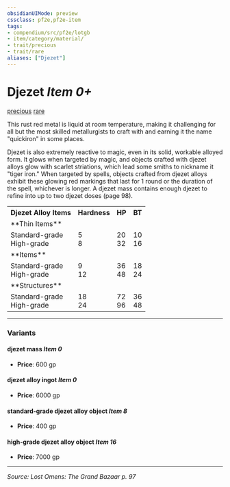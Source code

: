 ```yaml
---
obsidianUIMode: preview
cssclass: pf2e,pf2e-item
tags:
- compendium/src/pf2e/lotgb
- item/category/material/
- trait/precious
- trait/rare
aliases: ["Djezet"]
---
```

# Djezet *Item 0+*  
[precious](precious.md "Precious Item Trait")  [rare](rare.md "Rare Rarity Trait")  


This rust red metal is liquid at room temperature, making it challenging for all but the most skilled metallurgists to craft with and earning it the name "quickiron" in some places.

Djezet is also extremely reactive to magic, even in its solid, workable alloyed form. It glows when targeted by magic, and objects crafted with djezet alloys glow with scarlet striations, which lead some smiths to nickname it "tiger iron." When targeted by spells, objects crafted from djezet alloys exhibit these glowing red markings that last for 1 round or the duration of the spell, whichever is longer. A djezet mass contains enough djezet to refine into up to two djezet doses (page 98).

<table>
<tr>
  <th>Djezet Alloy Items</th>
  <th>Hardness</th>
  <th>HP</th>
  <th>BT</th>
</tr>
<tr>
  <td>**Thin Items**</td>
  <td></td>
  <td></td>
  <td></td>
</tr>
<tr>
  <td>Standard-grade<br />High-grade</td>
  <td>5<br />8</td>
  <td>20<br />32</td>
  <td>10<br />16</td>
</tr>
<tr>
  <td>**Items**</td>
  <td></td>
  <td></td>
  <td></td>
</tr>
<tr>
  <td>Standard-grade<br />High-grade</td>
  <td>9<br />12</td>
  <td>36<br />48</td>
  <td>18<br />24</td>
</tr>
<tr>
  <td>**Structures**</td>
  <td></td>
  <td></td>
  <td></td>
</tr>
<tr>
  <td>Standard-grade<br />High-grade</td>
  <td>18<br />24</td>
  <td>72<br />96</td>
  <td>36<br />48</td>
</tr>
</table>


---

### Variants

#### djezet mass *Item 0*

- **Price**: 600 gp

#### djezet alloy ingot *Item 0*

- **Price**: 6000 gp

#### standard-grade djezet alloy object *Item 8*

- **Price**: 400 gp

#### high-grade djezet alloy object *Item 16*

- **Price**: 7000 gp

---
*Source: Lost Omens: The Grand Bazaar p. 97*